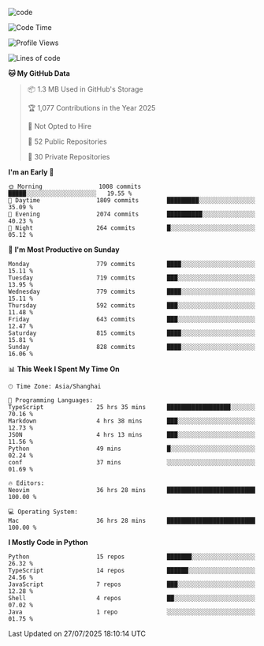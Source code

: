 
<!--
**liuyaanng/liuyaanng** is a ✨ _special_ ✨ repository because its `README.md` (this file) appears on your GitHub profile.

Here are some ideas to get you started:

- 🔭 I’m currently working on ...
- 🌱 I’m currently learning ...
- 👯 I’m looking to collaborate on ...
- 🤔 I’m looking for help with ...
- 💬 Ask me about ...
- 📫 How to reach me: ...
- 😄 Pronouns: ...
- ⚡ Fun fact: ...
-->


![code](https://cdn.jsdelivr.net/gh/liuyaanng/liuyaanng@1.0/code.gif) 

<!--START_SECTION:waka-->
![Code Time](http://img.shields.io/badge/Code%20Time-1%2C729%20hrs%2039%20mins-blue)

![Profile Views](http://img.shields.io/badge/Profile%20Views-0-blue)

![Lines of code](https://img.shields.io/badge/From%20Hello%20World%20I%27ve%20Written-26.3%20million%20lines%20of%20code-blue)

**🐱 My GitHub Data** 

> 📦 1.3 MB Used in GitHub's Storage 
 > 
> 🏆 1,077 Contributions in the Year 2025
 > 
> 🚫 Not Opted to Hire
 > 
> 📜 52 Public Repositories 
 > 
> 🔑 30 Private Repositories 
 > 
**I'm an Early 🐤** 

```text
🌞 Morning                1008 commits        █████░░░░░░░░░░░░░░░░░░░░   19.55 % 
🌆 Daytime                1809 commits        █████████░░░░░░░░░░░░░░░░   35.09 % 
🌃 Evening                2074 commits        ██████████░░░░░░░░░░░░░░░   40.23 % 
🌙 Night                  264 commits         █░░░░░░░░░░░░░░░░░░░░░░░░   05.12 % 
```
📅 **I'm Most Productive on Sunday** 

```text
Monday                   779 commits         ████░░░░░░░░░░░░░░░░░░░░░   15.11 % 
Tuesday                  719 commits         ███░░░░░░░░░░░░░░░░░░░░░░   13.95 % 
Wednesday                779 commits         ████░░░░░░░░░░░░░░░░░░░░░   15.11 % 
Thursday                 592 commits         ███░░░░░░░░░░░░░░░░░░░░░░   11.48 % 
Friday                   643 commits         ███░░░░░░░░░░░░░░░░░░░░░░   12.47 % 
Saturday                 815 commits         ████░░░░░░░░░░░░░░░░░░░░░   15.81 % 
Sunday                   828 commits         ████░░░░░░░░░░░░░░░░░░░░░   16.06 % 
```


📊 **This Week I Spent My Time On** 

```text
🕑︎ Time Zone: Asia/Shanghai

💬 Programming Languages: 
TypeScript               25 hrs 35 mins      ██████████████████░░░░░░░   70.16 % 
Markdown                 4 hrs 38 mins       ███░░░░░░░░░░░░░░░░░░░░░░   12.73 % 
JSON                     4 hrs 13 mins       ███░░░░░░░░░░░░░░░░░░░░░░   11.56 % 
Python                   49 mins             █░░░░░░░░░░░░░░░░░░░░░░░░   02.24 % 
conf                     37 mins             ░░░░░░░░░░░░░░░░░░░░░░░░░   01.69 % 

🔥 Editors: 
Neovim                   36 hrs 28 mins      █████████████████████████   100.00 % 

💻 Operating System: 
Mac                      36 hrs 28 mins      █████████████████████████   100.00 % 
```

**I Mostly Code in Python** 

```text
Python                   15 repos            ███████░░░░░░░░░░░░░░░░░░   26.32 % 
TypeScript               14 repos            ██████░░░░░░░░░░░░░░░░░░░   24.56 % 
JavaScript               7 repos             ███░░░░░░░░░░░░░░░░░░░░░░   12.28 % 
Shell                    4 repos             ██░░░░░░░░░░░░░░░░░░░░░░░   07.02 % 
Java                     1 repo              ░░░░░░░░░░░░░░░░░░░░░░░░░   01.75 % 
```




 Last Updated on 27/07/2025 18:10:14 UTC
<!--END_SECTION:waka-->
